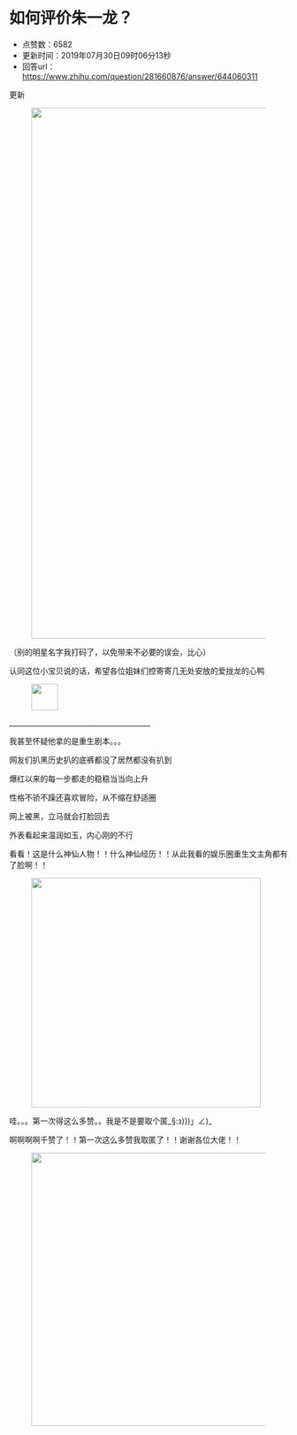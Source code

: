 # 如何评价朱一龙？
- 点赞数：6582
- 更新时间：2019年07月30日09时06分13秒
- 回答url：https://www.zhihu.com/question/281660876/answer/644060311
<body>
 <p data-pid="XujBIfsP">更新</p>
 <figure data-size="normal">
  <img src="https://pic1.zhimg.com/50/v2-79faab9d38aeacd597aa88dc18d4c911_720w.jpg?source=1940ef5c" data-rawwidth="960" data-rawheight="1693" data-size="normal" data-original-token="v2-79faab9d38aeacd597aa88dc18d4c911" data-default-watermark-src="https://pic1.zhimg.com/50/v2-c4fc4d167ae50d6fe523618cbcae0b9f_720w.jpg?source=1940ef5c" class="origin_image zh-lightbox-thumb" width="960" data-original="https://pic1.zhimg.com/v2-79faab9d38aeacd597aa88dc18d4c911_r.jpg?source=1940ef5c">
 </figure>
 <p data-pid="1WIQVwtv">（别的明星名字我打码了，以免带来不必要的误会，比心）</p>
 <p data-pid="xqgJTm2c">认同这位小宝贝说的话，希望各位姐妹们控寄寄几无处安放的爱拢龙的心鸭</p>
 <figure data-size="normal">
  <img src="https://picx.zhimg.com/50/v2-88a3e31836c9155fc1f4967f0064c409_720w.jpg?source=1940ef5c" data-rawwidth="48" data-rawheight="48" data-size="normal" data-original-token="v2-88a3e31836c9155fc1f4967f0064c409" class="content_image" width="48">
 </figure>
 <p data-pid="57Zh63_A">________________________________________</p>
 <p data-pid="FZBBaj7Y">我甚至怀疑他拿的是重生剧本。。。</p>
 <p data-pid="Htdlyc9_">网友们扒黑历史扒的底裤都没了居然都没有扒到</p>
 <p data-pid="R8GvvSMG">爆红以来的每一步都走的稳稳当当向上升</p>
 <p data-pid="ZdaWSsIQ">性格不骄不躁还喜欢冒险，从不缩在舒适圈</p>
 <p data-pid="101eWYZg">网上被黑，立马就会打脸回去</p>
 <p data-pid="E0lVdoKg">外表看起来温润如玉，内心刚的不行</p>
 <p data-pid="-gsrdOB9">看看！这是什么神仙人物！！什么神仙经历！！从此我看的娱乐圈重生文主角都有了脸啊！！</p>
 <figure data-size="normal">
  <img src="https://pic1.zhimg.com/50/v2-c5151e67023b9ba2238a234018800546_720w.jpg?source=1940ef5c" data-rawwidth="415" data-rawheight="410" data-size="normal" data-original-token="v2-c5151e67023b9ba2238a234018800546" data-default-watermark-src="https://picx.zhimg.com/50/v2-ecc495a7dbd159c81e5eaf8973572016_720w.jpg?source=1940ef5c" class="content_image" width="415">
 </figure>
 <p data-pid="hK1lmphP">哇。。。第一次得这么多赞。。我是不是要取个匿_§:з)))」∠)_</p>
 <p data-pid="xPBepC5O">啊啊啊啊千赞了！！第一次这么多赞我取匿了！！谢谢各位大佬！！</p>
 <figure data-size="normal">
  <img src="https://pica.zhimg.com/50/v2-4a911f13c9508dfbd9f8cba40ba6c481_720w.jpg?source=1940ef5c" data-rawwidth="494" data-rawheight="494" data-size="normal" data-original-token="v2-4a911f13c9508dfbd9f8cba40ba6c481" data-default-watermark-src="https://pic1.zhimg.com/50/v2-dcb3763cc0acb1ca208d7c9580f79548_720w.jpg?source=1940ef5c" class="origin_image zh-lightbox-thumb" width="494" data-original="https://pica.zhimg.com/v2-4a911f13c9508dfbd9f8cba40ba6c481_r.jpg?source=1940ef5c">
 </figure>
 <p></p>
</body>